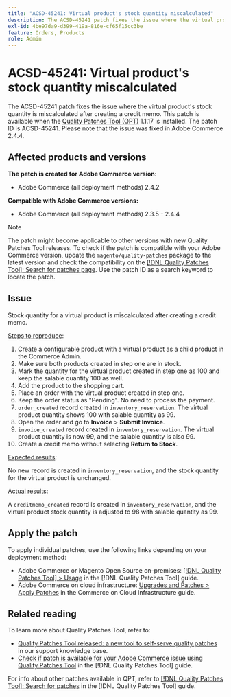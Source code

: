 ```yaml
---
title: "ACSD-45241: Virtual product's stock quantity miscalculated"
description: The ACSD-45241 patch fixes the issue where the virtual product's stock quantity is miscalculated after creating a credit memo. This patch is available when the [Quality Patches Tool (QPT)](https://experienceleague.adobe.com/en/docs/commerce-knowledge-base/kb/announcements/commerce-announcements/magento-quality-patches-released-new-tool-to-self-serve-quality-patches) 1.1.17 is installed. The patch ID is ACSD-45241. Please note that the issue was fixed in Adobe Commerce 2.4.4.
exl-id: 4be97da9-d399-419a-816e-cf65f15cc3be
feature: Orders, Products
role: Admin
---
```

# ACSD-45241: Virtual product's stock quantity miscalculated

The ACSD-45241 patch fixes the issue where the virtual product's stock quantity is miscalculated after creating a credit memo. This patch is available when the [Quality Patches Tool (QPT)](https://experienceleague.adobe.com/en/docs/commerce-knowledge-base/kb/announcements/commerce-announcements/magento-quality-patches-released-new-tool-to-self-serve-quality-patches) 1.1.17 is installed. The patch ID is ACSD-45241. Please note that the issue was fixed in Adobe Commerce 2.4.4.

## Affected products and versions

**The patch is created for Adobe Commerce version:**

* Adobe Commerce (all deployment methods) 2.4.2

**Compatible with Adobe Commerce versions:**

* Adobe Commerce (all deployment methods) 2.3.5 - 2.4.4

>[!NOTE]
>
>The patch might become applicable to other versions with new Quality Patches Tool releases. To check if the patch is compatible with your Adobe Commerce version, update the `magento/quality-patches` package to the latest version and check the compatibility on the [[!DNL Quality Patches Tool]: Search for patches page](https://experienceleague.adobe.com/en/docs/commerce-knowledge-base/kb/announcements/commerce-announcements/magento-quality-patches-released-new-tool-to-self-serve-quality-patches). Use the patch ID as a search keyword to locate the patch.

## Issue

Stock quantity for a virtual product is miscalculated after creating a credit memo.

<u>Steps to reproduce</u>:

1. Create a configurable product with a virtual product as a child product in the Commerce Admin.
1. Make sure both products created in step one are in stock.
1. Mark the quantity for the virtual product created in step one as 100 and keep the salable quantity 100 as well.
1. Add the product to the shopping cart.
1. Place an order with the virtual product created in step one.
1. Keep the order status as "Pending". No need to process the payment.
1. `order_created` record created in `inventory_reservation`. The virtual product quantity shows 100 with salable quantity as 99.
1. Open the order and go to **Invoice** > **Submit Invoice**.
1. `invoice_created` record created in `inventory_reservation`. The virtual product quantity is now 99, and the salable quantity is also 99.
1. Create a credit memo without selecting **Return to Stock**.

<u>Expected results</u>:

No new record is created in `inventory_reservation`, and the stock quantity for the virtual product is unchanged.

<u>Actual results</u>:

A `creditmemo_created` record is created in `inventory_reservation`, and the virtual product stock quantity is adjusted to 98 with salable quantity as 99.

## Apply the patch

To apply individual patches, use the following links depending on your deployment method:

* Adobe Commerce or Magento Open Source on-premises: [[!DNL Quality Patches Tool] > Usage](/help/tools/quality-patches-tool/usage.md) in the [!DNL Quality Patches Tool] guide.
* Adobe Commerce on cloud infrastructure: [Upgrades and Patches > Apply Patches](https://experienceleague.adobe.com/docs/commerce-cloud-service/user-guide/develop/upgrade/apply-patches.html) in the Commerce on Cloud Infrastructure guide.

## Related reading

To learn more about Quality Patches Tool, refer to:

* [Quality Patches Tool released: a new tool to self-serve quality patches](https://experienceleague.adobe.com/en/docs/commerce-knowledge-base/kb/announcements/commerce-announcements/magento-quality-patches-released-new-tool-to-self-serve-quality-patches) in our support knowledge base.
* [Check if patch is available for your Adobe Commerce issue using Quality Patches Tool](/help/tools/quality-patches-tool/patches-available-in-qpt/check-patch-for-magento-issue-with-magento-quality-patches.md) in the [!DNL Quality Patches Tool] guide.

For info about other patches available in QPT, refer to [[!DNL Quality Patches Tool]: Search for patches](https://experienceleague.adobe.com/tools/commerce-quality-patches/index.html) in the [!DNL Quality Patches Tool] guide.
